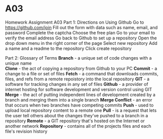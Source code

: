 # A03
Homework Assignment A03
Part 1: Directions on Using Github
  Go to https://github.com/join
  Fill out the form with data such as name, email, and password
  Complete the captcha
  Choose the free plan
  Go to your email to verify the email address
  Go back to Github to set up a repository
  Open the drop down menu in the right corner of the page
  Select new repository
  Add a name and a readme to the repository
  Click create repository


Part 2: Glossary of Terms
  **Branch** - a unique set of code changes with a unique name<br>
  **Clone** - the act of copying a repository from Github to your PC
  **Commit** - a change to a file or set of files
  **Fetch** - a command that downloads commits, files, and refs from a remote repoistory into the local repository
  **GIT** - a software for tracking changes in any set of files
  **Github** - a provider of internet hosting for software development and version control using GIT
  **Merge** - the act of putting independent lines of development created by a branch and merging them into a single branch
  **Merge Conflict** - an error that occurs when two branches have competing commits
  **Push** - used to upload local repository content to a remote one
  **Pull** - is a request that lets the user tell others about the changes they've pushed to a branch in a repository
  **Remote** - a GIT repository that's hosted on the Internet or another network
  **Repository** - contains all of the projects files and each file's revision history
